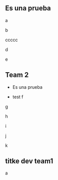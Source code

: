 ## Es una prueba
a

b

ccccc

d

e

## Team 2
+ Es una prueba

+ test
f

g

h

i

j

k

## titke dev team1
a
